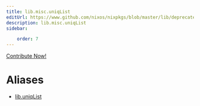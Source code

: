 ```yaml
---
title: lib.misc.uniqList
editUrl: https://www.github.com/nixos/nixpkgs/blob/master/lib/deprecated.nix#L91C14
description: lib.misc.uniqList
sidebar:

    order: 7
---
```


<a href="https://www.github.com/nixos/nixpkgs/blob/master/lib/deprecated.nix#L91C14">Contribute Now!</a>


# Aliases

- [lib.uniqList](./reference/lib/lib-uniqList)


